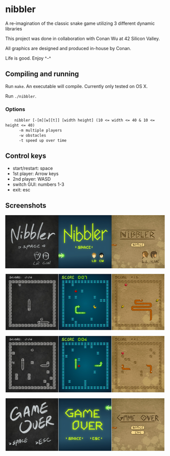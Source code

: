 # nibbler
A re-imagination of the classic snake game utilizing 3 different dynamic libraries

This project was done in collaboration with Conan Wu at 42 Silicon Valley.

All graphics are designed and produced in-house by Conan.

Life is good. Enjoy ^-^

## Compiling and running
Run `make`. An executable will compile. Currently only tested on OS X.

Run `./nibbler`.

### Options
		nibbler [-[m][w][t]] [width height] (10 <= width <= 40 & 10 <= height <= 40)
		  -m multiple players
		  -w obstacles
		  -t speed up over time

## Control keys
* start/restart: space
* 1st player: Arrow keys
* 2nd player: WASD
* switch GUI: numbers 1-3
* exit: esc

## Screenshots
![alt text](https://github.com/conanwu777/nibbler/blob/master/1.jpg)

![alt text](https://github.com/conanwu777/nibbler/blob/master/2.jpg)

![alt text](https://github.com/conanwu777/nibbler/blob/master/3.jpg)

![alt text](https://github.com/conanwu777/nibbler/blob/master/4.jpg)
